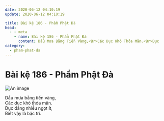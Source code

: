 ```yaml
---
date: 2020-06-12 04:10:19
update: 2020-06-12 04:10:19

title: Bài kệ 186 - Phẩm Phật Đà
head:
  - - meta
    - name: Bài kệ 186 - Phẩm Phật Đà
      content: Dầu Mưa Bằng Tiền Vàng,<Br>Các Dục Khó Thỏa Mãn.<Br>Dục Đắng Nhiều Ngọt Ít,<Br>Biết Vậy Là Bậc Trí.<Br>
category:
  - pham-phat-da
---
```


# Bài kệ 186 - Phẩm Phật Đà

![An image](/img/pham-phat-da/pham-phat-da-186.jpg)

Dầu mưa bằng tiền vàng,<br>Các dục khó thỏa mãn.<br>Dục đắng nhiều ngọt ít,<br>Biết vậy là bậc trí.<br>
